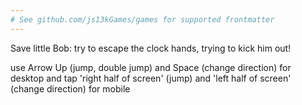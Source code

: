 ```yaml
---
# See github.com/js13kGames/games for supported frontmatter
---
```

Save little Bob: try to escape the clock hands, trying to kick him out!

use Arrow Up (jump, double jump) and Space (change direction) for desktop
and tap 'right half of screen' (jump) and 'left half of screen' (change direction) for mobile